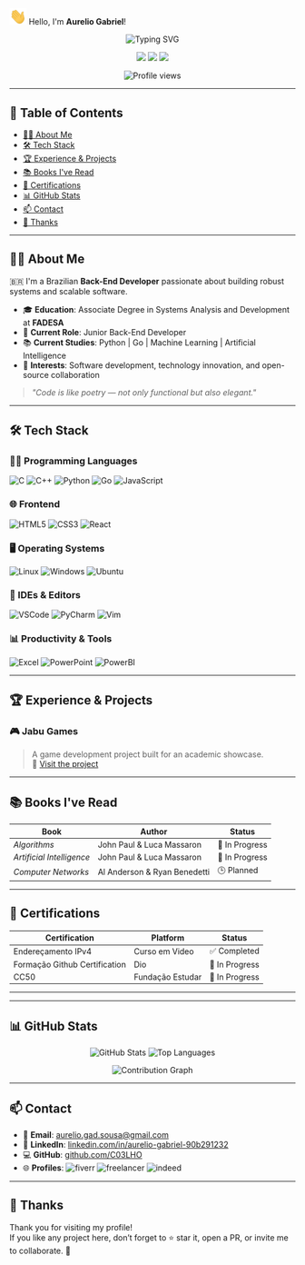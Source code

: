 <!-- Banner de apresentação -->
<img src="https://raw.githubusercontent.com/ABSphreak/ABSphreak/master/gifs/Hi.gif" width="30px"> Hello, I'm **Aurelio Gabriel**!

<div align="center">
  <img src="https://readme-typing-svg.herokuapp.com?font=Fira+Code&pause=1000&center=true&vCenter=true&width=435&lines=Back-End+Developer;Technology+Enthusiast;Lifelong+Learner;Problem+Solver" alt="Typing SVG" />
</div>

<p align="center">
  <a href="#about-me"><img src="https://img.shields.io/badge/About%20Me-009688?style=for-the-badge&logo=github&logoColor=white" /></a>
  <a href="#-tech-stack"><img src="https://img.shields.io/badge/Tech%20Stack-100000?style=for-the-badge" /></a>
  <a href="#-contact"><img src="https://img.shields.io/badge/Contact-1DA1F2?style=for-the-badge&logo=linkedin&logoColor=white" /></a>
</p>

<p align="center">
  <img src="https://komarev.com/ghpvc/?username=C03LHO&style=flat-square&color=blue" alt="Profile views"/>
</p>

---

## 📖 Table of Contents

- [👨‍💻 About Me](#about-me)
- [🛠️ Tech Stack](#-tech-stack)
- [🏆 Experience & Projects](#experience--projects)
- [📚 Books I've Read](#books-ive-read)
- [📜 Certifications](#certifications)
- [📊 GitHub Stats](#-github-stats)
- [📫 Contact](#-contact)
- [🙏 Thanks](#-thanks)

---

## 👨‍💻 About Me

🇧🇷 I'm a Brazilian **Back-End Developer** passionate about building robust systems and scalable software.

- 🎓 **Education**: Associate Degree in Systems Analysis and Development at **FADESA**
- 💼 **Current Role**: Junior Back-End Developer
- 📚 **Current Studies**: Python | Go | Machine Learning | Artificial Intelligence
- 🌟 **Interests**: Software development, technology innovation, and open-source collaboration

> *"Code is like poetry — not only functional but also elegant."*

---

## 🛠️ Tech Stack

### 👨‍💻 Programming Languages

![C](https://img.shields.io/badge/C-00599C?style=for-the-badge&logo=c&logoColor=white)
![C++](https://img.shields.io/badge/C%2B%2B-00599C?style=for-the-badge&logo=c%2B%2B&logoColor=white)
![Python](https://img.shields.io/badge/Python-14354C?style=for-the-badge&logo=python&logoColor=white)
![Go](https://img.shields.io/badge/Go-00ADD8?style=for-the-badge&logo=go&logoColor=white)
![JavaScript](https://img.shields.io/badge/JavaScript-F7DF1E?style=for-the-badge&logo=javascript&logoColor=black)

### 🌐 Frontend

![HTML5](https://img.shields.io/badge/HTML5-E34F26?style=for-the-badge&logo=html5&logoColor=white)
![CSS3](https://img.shields.io/badge/CSS3-1572B6?style=for-the-badge&logo=css3&logoColor=white)
![React](https://img.shields.io/badge/React-20232A?style=for-the-badge&logo=react&logoColor=61DAFB)

### 🖥️ Operating Systems

![Linux](https://img.shields.io/badge/Linux-E34F26?style=for-the-badge&logo=linux&logoColor=white)
![Windows](https://img.shields.io/badge/Windows-017AD7?style=for-the-badge&logo=windows&logoColor=white)
![Ubuntu](https://img.shields.io/badge/Ubuntu-E95420?style=for-the-badge&logo=ubuntu&logoColor=white)

### 🧰 IDEs & Editors

![VSCode](https://img.shields.io/badge/VSCode-0078D4?style=for-the-badge&logo=visual-studio-code&logoColor=white)
![PyCharm](https://img.shields.io/badge/PyCharm-000000?style=for-the-badge&logo=pycharm&logoColor=white)
![Vim](https://img.shields.io/badge/Vim-019733?style=for-the-badge&logo=vim&logoColor=white)

### 📊 Productivity & Tools

![Excel](https://img.shields.io/badge/Microsoft_Excel-217346?style=for-the-badge&logo=microsoft-excel&logoColor=white)
![PowerPoint](https://img.shields.io/badge/Microsoft_PowerPoint-B7472A?style=for-the-badge&logo=microsoft-powerpoint&logoColor=white)
![PowerBI](https://img.shields.io/badge/PowerBI-F2C811?style=for-the-badge&logo=power-bi&logoColor=black)

---

## 🏆 Experience & Projects

### 🎮 Jabu Games

> A game development project built for an academic showcase.  
🔗 [Visit the project](https://jabu-games-exxpofadesa.netlify.app/)

---

## 📚 Books I've Read

| Book | Author | Status |
|------|--------|--------|
| *Algorithms* | John Paul & Luca Massaron | 🔄 In Progress |
| *Artificial Intelligence* | John Paul & Luca Massaron | 🔄 In Progress |
| *Computer Networks* | Al Anderson & Ryan Benedetti | 🕒 Planned |

---

## 📜 Certifications

| Certification | Platform | Status |
|---------------|----------|--------|
| Endereçamento IPv4 | Curso em Video | ✅ Completed |
| Formação Github Certification | Dio | 🔄 In Progress |
| CC50 | Fundação Estudar | 🔄 In Progress |

---

---

## 📊 GitHub Stats

<p align="center">
  <img 
    src="https://github-readme-stats.vercel.app/api?username=C03LHO&show_icons=true&theme=dracula&hide_title=true&count_private=true" 
    width="45%" height="200" 
    alt="GitHub Stats" 
  />
  <img 
    src="https://github-readme-stats.vercel.app/api/top-langs/?username=C03LHO&layout=donut&theme=dracula&hide_title=true" 
    width="45%" height="200" 
    alt="Top Languages" 
  />
</p>

<div align="center">
  <img 
    src="https://github-readme-activity-graph.vercel.app/graph?username=C03LHO&theme=dracula" 
    alt="Contribution Graph" 
  />
</div>

---

## 📫 Contact

- 📧 **Email**: [aurelio.gad.sousa@gmail.com](mailto:aurelio.gad.sousa@gmail.com)  
- 💼 **LinkedIn**: [linkedin.com/in/aurelio-gabriel-90b291232](https://www.linkedin.com/in/aurelio-gabriel-90b291232/)
- 💻 **GitHub**: [github.com/C03LHO](https://github.com/C03LHO)
- 🌐 **Profiles**:
  ![fiverr](https://img.shields.io/badge/fiverr-1DBF73?style=for-the-badge&logo=fiverr&logoColor=white)
  ![freelancer](https://img.shields.io/badge/Freelancer-29B2FE?style=for-the-badge&logo=Freelancer&logoColor=white)
  ![indeed](https://img.shields.io/badge/Indeed-003A9B?style=for-the-badge&logo=Indeed&logoColor=white)

---

## 🙏 Thanks

Thank you for visiting my profile!  
If you like any project here, don’t forget to ⭐ star it, open a PR, or invite me to collaborate. 🚀
